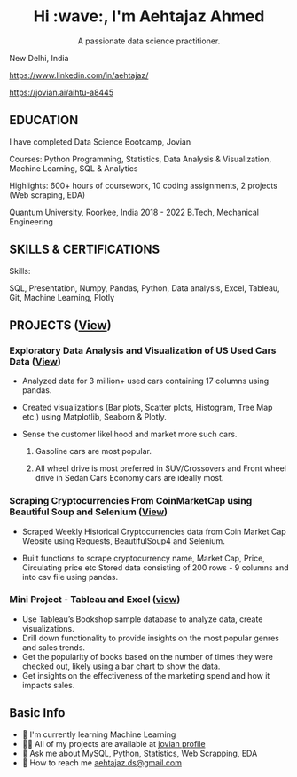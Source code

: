 <div align="center">
<h1 class="center-heading">Hi :wave:, I'm Aehtajaz Ahmed </h1>
</div>
<p align="center">
 A passionate data science practitioner.
</p>

New Delhi, India 

https://www.linkedin.com/in/aehtajaz/

https://jovian.ai/aihtu-a8445

## EDUCATION
I have completed
Data Science Bootcamp, Jovian                                         

Courses: Python Programming, Statistics, Data Analysis & Visualization, Machine Learning, SQL & Analytics

Highlights: 600+ hours of coursework, 10 coding assignments, 2 projects (Web scraping, EDA)

Quantum University, Roorkee, India                                                                                         2018 - 2022
B.Tech, Mechanical Engineering
 
## SKILLS & CERTIFICATIONS

Skills: 

SQL, Presentation, Numpy, Pandas, Python, Data analysis, Excel, Tableau, Git, Machine Learning, Plotly

## PROJECTS ([View](https://jovian.ai/aihtu-a8445))

### Exploratory Data Analysis and Visualization of US Used Cars Data ([View](https://jovian.ai/aihtu-a8445/usa-used-cars-eda-project))

- Analyzed data for 3 million+ used cars containing 17 columns using pandas.

- Created visualizations (Bar plots, Scatter plots, Histogram, Tree Map etc.) using Matplotlib, Seaborn & Plotly.

- Sense the customer likelihood and market more such cars.

   1. Gasoline cars are most popular.
   
   2. All wheel drive is most preferred in SUV/Crossovers and Front wheel drive in Sedan Cars Economy cars are ideally most.

### Scraping Cryptocurrencies From CoinMarketCap using Beautiful Soup and Selenium ([View](https://jovian.ai/aihtu-a8445/coinmarketcap-web-scrapping-project-afe27))

  - Scraped Weekly Historical Cryptocurrencies data from Coin Market Cap Website using Requests, BeautifulSoup4 and Selenium.

  - Built functions to scrape cryptocurrency name, Market Cap, Price, Circulating price etc
Stored data consisting of 200 rows - 9 columns and into csv file using pandas.

### Mini Project - Tableau and Excel ([view](https://public.tableau.com/app/profile/aehtajaz.ahmed/viz/Bookdatasetsalesdashboard/Dashboard1?publish=yes))

  - Use Tableau’s Bookshop sample database to analyze data, create visualizations.
  - Drill down functionality to provide insights on the most popular genres and sales trends.
  - Get the popularity of books based on the number of times they were checked out, likely using   a bar chart to show the data.
  - Get insights on the effectiveness of the marketing spend and how it impacts sales.


## Basic Info
- 🌱 I'm currently learning Machine Learning
- 👨‍💻 All of my projects are available at [jovian profile](https://jovian.ai/aihtu-a8445)
- 💬 Ask me about MySQL, Python, Statistics, Web Scrapping, EDA
- 📲 How to reach me aehtajaz.ds@gmail.com
